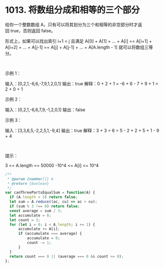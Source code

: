 # 1013. 将数组分成和相等的三个部分
给你一个整数数组 A，只有可以将其划分为三个和相等的非空部分时才返回 true，否则返回 false。

形式上，如果可以找出索引 i+1 < j 且满足 A[0] + A[1] + ... + A[i] == A[i+1] + A[i+2] + ... + A[j-1] == A[j] + A[j-1] + ... + A[A.length - 1] 就可以将数组三等分。

 

示例 1：

输入：[0,2,1,-6,6,-7,9,1,2,0,1]
输出：true
解释：0 + 2 + 1 = -6 + 6 - 7 + 9 + 1 = 2 + 0 + 1


示例 2：

输入：[0,2,1,-6,6,7,9,-1,2,0,1]
输出：false


示例 3：

输入：[3,3,6,5,-2,2,5,1,-9,4]
输出：true
解释：3 + 3 = 6 = 5 - 2 + 2 + 5 + 1 - 9 + 4


 

提示：

3 <= A.length <= 50000
-10^4 <= A[i] <= 10^4
```js
/**
 * @param {number[]} A
 * @return {boolean}
 */
var canThreePartsEqualSum = function(A) {
  if (A.length < 3) return false;
  let sum = A.reduce((ac, cu) => ac + cu);
  if (sum % 3 !== 0) return false;
  const average = sum / 3;
  let accumulate = 0;
  let count = 3;
  for (let i = 0; i < A.length; i += 1) {
      accumulate += A[i];
      if (accumulate === average) {
          accumulate = 0;
          count -= 1;
      }
  }
  return count === 0 || (average === 0 && count <= 0);
};
```